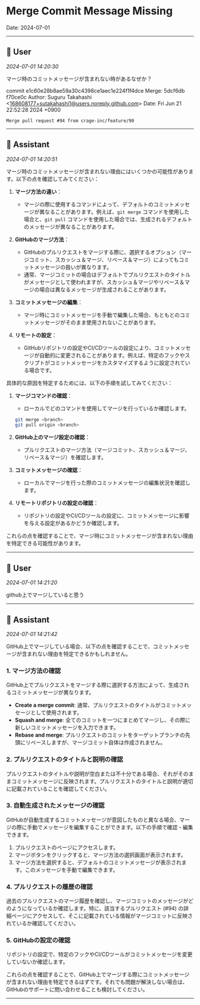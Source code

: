 # Merge Commit Message Missing

Date: 2024-07-01

---

## 👤 User
*2024-07-01 14:20:30*

マージ時のコミットメッセージが含まれない時があるなぜか？

commit e1c60e28b8ae59a30c4398ce1aec1e224f1f4dce
Merge: 5dcf6db f70ce0c
Author: Suguru Takahashi &lt;168608177+sutakahashi1@users.noreply.github.com&gt;
Date:   Fri Jun 21 22:52:28 2024 +0900

    Merge pull request #94 from crage-inc/feature/90

---

## 🤖 Assistant
*2024-07-01 14:20:51*

マージ時のコミットメッセージが含まれない理由にはいくつかの可能性があります。以下の点を確認してみてください：

1. **マージ方法の違い**：
    - マージの際に使用するコマンドによって、デフォルトのコミットメッセージが異なることがあります。例えば、`git merge` コマンドを使用した場合と、`git pull` コマンドを使用した場合では、生成されるデフォルトのメッセージが異なることがあります。

2. **GitHubのマージ方法**：
    - GitHubのプルリクエストをマージする際に、選択するオプション（マージコミット、スカッシュ＆マージ、リベース＆マージ）によってもコミットメッセージの扱いが異なります。
    - 通常、マージコミットの場合はデフォルトでプルリクエストのタイトルがメッセージとして使われますが、スカッシュ＆マージやリベース＆マージの場合は異なるメッセージが生成されることがあります。

3. **コミットメッセージの編集**：
    - マージ時にコミットメッセージを手動で編集した場合、もともとのコミットメッセージがそのまま使用されないことがあります。

4. **リモートの設定**：
    - GitHubリポジトリの設定やCI/CDツールの設定により、コミットメッセージが自動的に変更されることがあります。例えば、特定のフックやスクリプトがコミットメッセージをカスタマイズするように設定されている場合です。

具体的な原因を特定するためには、以下の手順を試してみてください：

1. **マージコマンドの確認**：
    - ローカルでどのコマンドを使用してマージを行っているか確認します。
    
    ```sh
    git merge <branch>
    git pull origin <branch>
    ```

2. **GitHub上のマージ設定の確認**：
    - プルリクエストのマージ方法（マージコミット、スカッシュ＆マージ、リベース＆マージ）を確認します。

3. **コミットメッセージの確認**：
    - ローカルでマージを行った際のコミットメッセージの編集状況を確認します。

4. **リモートリポジトリの設定の確認**：
    - リポジトリの設定やCI/CDツールの設定に、コミットメッセージに影響を与える設定があるかどうか確認します。

これらの点を確認することで、マージ時にコミットメッセージが含まれない理由を特定できる可能性があります。

---

## 👤 User
*2024-07-01 14:21:20*

github上でマージしていると思う

---

## 🤖 Assistant
*2024-07-01 14:21:42*

GitHub上でマージしている場合、以下の点を確認することで、コミットメッセージが含まれない理由を特定できるかもしれません。

### 1. マージ方法の確認
GitHub上でプルリクエストをマージする際に選択する方法によって、生成されるコミットメッセージが異なります。

- **Create a merge commit**: 通常、プルリクエストのタイトルがコミットメッセージとして使用されます。
- **Squash and merge**: 全てのコミットを一つにまとめてマージし、その際に新しいコミットメッセージを入力できます。
- **Rebase and merge**: プルリクエストのコミットをターゲットブランチの先頭にリベースしますが、マージコミット自体は作成されません。

### 2. プルリクエストのタイトルと説明の確認
プルリクエストのタイトルや説明が空白または不十分である場合、それがそのままコミットメッセージに反映されます。プルリクエストのタイトルと説明が適切に記載されていることを確認してください。

### 3. 自動生成されたメッセージの確認
GitHubが自動生成するコミットメッセージが意図したものと異なる場合、マージの際に手動でメッセージを編集することができます。以下の手順で確認・編集できます。

1. プルリクエストのページにアクセスします。
2. マージボタンをクリックすると、マージ方法の選択画面が表示されます。
3. マージ方法を選択すると、デフォルトのコミットメッセージが表示されます。このメッセージを手動で編集できます。

### 4. プルリクエストの履歴の確認
過去のプルリクエストのマージ履歴を確認し、マージコミットのメッセージがどのようになっているか確認します。特に、該当するプルリクエスト (#94) の詳細ページにアクセスして、そこに記載されている情報がマージコミットに反映されているか確認してください。

### 5. GitHubの設定の確認
リポジトリの設定で、特定のフックやCI/CDツールがコミットメッセージを変更していないか確認します。

これらの点を確認することで、GitHub上でマージする際にコミットメッセージが含まれない理由を特定できるはずです。それでも問題が解決しない場合は、GitHubのサポートに問い合わせることも検討してください。

---
